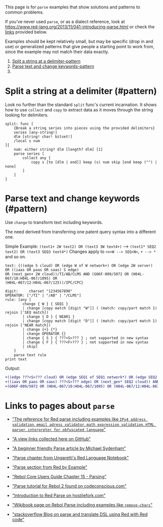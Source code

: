 This page is for `parse` examples that show solutions and patterns to common problems.

If you've never used `parse`, or as a dialect reference, look at 
https://www.red-lang.org/2013/11/041-introducing-parse.html
or check the [links](#Links-to-pages-about-parse) provided below.

Examples should be kept relatively small, but may be specific (drop in and use) or generalized patterns that give people a starting point to work from, since the example may not match their data exactly.

1. [Split a string at a delimiter-pattern](#split-a-string-at-a-delimiter-pattern)
1. [Parse text and change keywords-pattern](#Parse-text-and-change-keywords-pattern)
1. []()


# Split a string at a delimiter (#pattern)

Look no further than the standard `split` func's current incarnation. It shows how to use `collect` and `copy` to extract data as it moves through the string looking for delimiters.

```Red
split: func [
	{Break a string series into pieces using the provided delimiters} 
	series [any-string!]
	dlm [string! char! bitset!]
	/local s num
][
	num: either string? dlm [length? dlm] [1] 
	parse series [
		collect any [
			copy s [to [dlm | end]] keep (s) num skip [end keep ("") | none]
		]
	]
]
```

# Parse text and change keywords (#pattern)
Use ``change`` to transform text including keywords. 

The need derived from transferring one patent query syntax into a different one.

Simple Example: ``(text1+ 2W text2) OR (text3 3W text4+)`` --> ``(text1* SEQ2 text2) OR (text3 SEQ3 text4*)``
Changes apply to ``<n>W --> SEQ<N>``, ``+ --> *`` and so on.

```Red
text: {((edge S cloud) OR (edge W of W network+) OR (edge 2W server) OR ((iaas OR paas OR saas) S edge) 
OR (next_gen+ 2W cloud))/TI/AB/CLMS AND (G06F-009/5072 OR (H04L-067/10:H04L-067/1095) OR 
(H04L-067/12:H04L-067/125))/IPC/CPC}

digit:     charset "1234567890"
OPERATOR: ["/TI" | "/AB" | "/CLMS"]
rule: [any [ 
		change { W } { SEQ1 } 
		| change [copy match [digit "W"]] ( (match: copy/part match 1) rejoin ['SEQ match]) 
		| change { D } { NEAR1 } 
		| change [copy match [digit "D"]] ( (match: copy/part match 1) rejoin ['NEAR match]) 
		| change {+} {*}
		| change OPERATOR {}
		| change { S } { ???<S>??? } ; not supported in new syntax
		| change { F } { ???<F>??? } ; not supported in new syntax
		| skip]
	]
	parse text rule
print text
```
Output:

```diff
+((edge ???<S>??? cloud) OR (edge SEQ1 of SEQ1 network*) OR (edge SEQ2 server) OR 
+((iaas OR paas OR saas) ???<S>??? edge) OR (next_gen* SEQ2 cloud)) AND 
+(G06F-009/5072 OR (H04L-067/10:H04L-067/1095) OR (H04L-067/12:H04L-067/125))/IPC/CPC
```

# Links to pages about `parse`

* ["The reference for Red parse including examples like 
``IPv4 address validation``, ``email adress validator``, ``math expression validation``, ``HTML parser``, ``interpreter for obfuscated language``"](https://www.red-lang.org/2013/11/041-introducing-parse.html)

* ["A view links collected here on GitHub"](https://github.com/red/red/wiki/%5BDOC%5D-Parse#learning-resources-for-parse)

* ["A beginner friendly Parse article by Michael Sydenham"](http://www.michaelsydenham.com/reds-parse-dialect/)

* ["Parse chapter from Ungaretti's Red Language Notebook"](https://ungaretti.gitbooks.io/red-language-notebook/content/parse.html)

* ["Parse section from Red by Example"](http://www.red-by-example.org/parse.html)

* ["Rebol Core Users Guide Chapter 15 - Parsing"](http://www.rebol.com/docs/core23/rebolcore-15.html)

* ["Parse tutorial for Rebol 2 found on codeconscious.com"](http://www.codeconscious.com/rebol/parse-tutorial.html)

* ["Introduction to Red Parse on hostilefork.com"](http://blog.hostilefork.com/why-rebol-red-parse-cool/)

* ["Wikibook page on Rebol Parse including examples like ``remove-chars``"](https://en.wikibooks.org/wiki/Rebol_Programming/Language_Features/Parse/Parse_expressions)

* ["stackoverflow Blog on parse and translate DSL using Red with Red code"](https://stackoverflow.com/questions/48454538/how-to-parse-and-translate-dsl-using-red-or-rebol)

